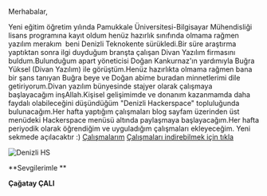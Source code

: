 
Merhabalar, 

Yeni eğitim öğretim yılında Pamukkale Üniversitesi-Bilgisayar Mühendisliği lisans programına kayıt oldum henüz hazırlık sınıfında olmama rağmen yazılım merakım  beni Denizli Teknokente sürükledi.Bir süre araştırma yaptıktan sonra ilgi duyduğum branşta çalışan Divan Yazılım firmasını buldum.Bulunduğum apart yöneticisi Doğan Kankurnaz'ın yardımıyla Buğra Yüksel (Divan Yazılım) ile görüştüm.Henüz hazırlıkta olmama rağmen bana bir şans tanıyan Buğra beye ve Doğan abime buradan minnetlerimi dile getiriyorum.Divan yazılım bünyesinde stajyer olarak çalışmaya başlayacağım inşAllah.Kişisel gelişimimde ve donanım kazanmamda daha faydalı olabileceğini düşündüğüm "Denizli Hackerspace" topluluğunda bulunacağım.Her hafta yaptığım çalışmaları blog sayfam üzerinden üst menüdeki Hackerspace menüsü altında paylaşmaya başlayacağım.Her hafta periyodik olarak öğrendiğim ve uyguladığım çalışmaları ekleyeceğim. Yeni sekmede açılacaktır :) [Çalışmalarım](http://www.ccali.com.tr.vu/) [Çalışmaları indirebilmek için tıkla](https://yadi.sk/d/OwCSEOO4bXYCA)

![ Denizli HS](https://lh5.googleusercontent.com/-7rfMDx6_6Xo/VBWYBfl2pyI/AAAAAAAAAIU/OS_6OKvpdx4/s400/blogger-image--1609736603.jpg)

**Sevgilerimle **

**Çağatay ÇALI**